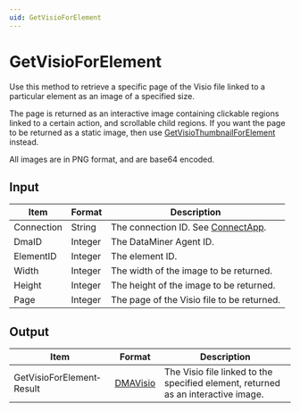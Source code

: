 ```yaml
---
uid: GetVisioForElement
---
```


# GetVisioForElement

Use this method to retrieve a specific page of the Visio file linked to a particular element as an image of a specified size.

The page is returned as an interactive image containing clickable regions linked to a certain action, and scrollable child regions. If you want the page to be returned as a static image, then use [GetVisioThumbnailForElement](xref:GetVisioThumbnailForElement) instead.

All images are in PNG format, and are base64 encoded.

## Input

| Item       | Format  | Description                                                                      |
|------------|---------|----------------------------------------------------------------------------------|
| Connection | String  | The connection ID. See [ConnectApp](xref:ConnectApp). |
| DmaID      | Integer | The DataMiner Agent ID.                                                          |
| ElementID  | Integer | The element ID.                                                                  |
| Width      | Integer | The width of the image to be returned.                                           |
| Height     | Integer | The height of the image to be returned.                                          |
| Page       | Integer | The page of the Visio file to be returned.                                       |

## Output

| Item | Format | Description |
|--|--|--|
| GetVisioForElement­Result | [DMAVisio](xref:DMAVisio) | The Visio file linked to the specified element, returned as an interactive image. |

